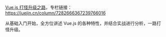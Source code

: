 [Vue.js 打怪升级之路](https://juejin.cn/column/7282666367239766016)，专栏链接：https://juejin.cn/column/7282666367239766016

从基础入门开始，全方位讲述 Vue.js 的各种特性，并结合实战进行分析，一路打怪升级。
